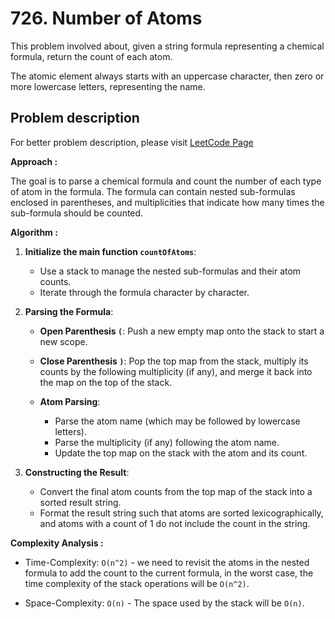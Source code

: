 # 726. Number of Atoms

This problem involved about, given a string formula representing a chemical formula, return the count of each atom.<br/>

The atomic element always starts with an uppercase character, then zero or more lowercase letters, representing the name.

## Problem description

For better problem description, please visit [LeetCode Page](https://leetcode.com/problems/number-of-atoms/description/)

**Approach :**<br/>

The goal is to parse a chemical formula and count the number of each type of atom in the formula. The formula can contain nested sub-formulas enclosed in parentheses, and multiplicities that indicate how many times the sub-formula should be counted.

**Algorithm :**<br/>

1. **Initialize the main function `countOfAtoms`**:

    - Use a stack to manage the nested sub-formulas and their atom counts.
    - Iterate through the formula character by character.

2. **Parsing the Formula**:

    - **Open Parenthesis `(`**: Push a new empty map onto the stack to start a new scope.

    - **Close Parenthesis `)`**: Pop the top map from the stack, multiply its counts by the following multiplicity (if any), and merge it back into the map on the top of the stack.

    - **Atom Parsing**:
        - Parse the atom name (which may be followed by lowercase letters).
        - Parse the multiplicity (if any) following the atom name.
        - Update the top map on the stack with the atom and its count.

3. **Constructing the Result**:

    - Convert the final atom counts from the top map of the stack into a sorted result string.
    - Format the result string such that atoms are sorted lexicographically, and atoms with a count of 1 do not include the count in the string.

**Complexity Analysis :**<br/>

-   Time-Complexity: `O(n^2)` - we need to revisit the atoms in the nested formula to add the count to the current formula, in the worst case, the time complexity of the stack operations will be `O(n^2)`.

-   Space-Complexity: `O(n)` - The space used by the stack will be `O(n)`.